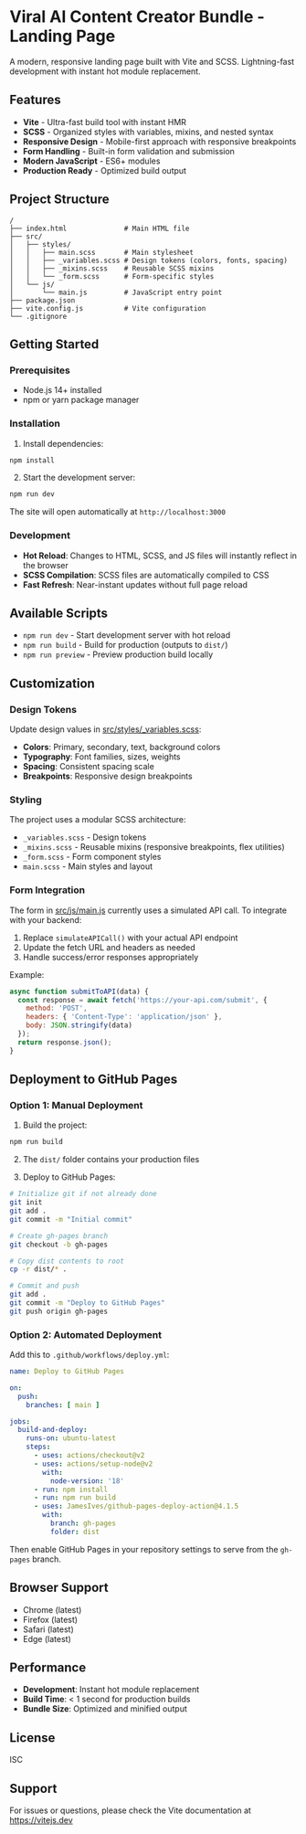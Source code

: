 # Viral AI Content Creator Bundle - Landing Page

A modern, responsive landing page built with Vite and SCSS. Lightning-fast development with instant hot module replacement.

## Features

- **Vite** - Ultra-fast build tool with instant HMR
- **SCSS** - Organized styles with variables, mixins, and nested syntax
- **Responsive Design** - Mobile-first approach with responsive breakpoints
- **Form Handling** - Built-in form validation and submission
- **Modern JavaScript** - ES6+ modules
- **Production Ready** - Optimized build output

## Project Structure

```
/
├── index.html              # Main HTML file
├── src/
│   ├── styles/
│   │   ├── main.scss       # Main stylesheet
│   │   ├── _variables.scss # Design tokens (colors, fonts, spacing)
│   │   ├── _mixins.scss    # Reusable SCSS mixins
│   │   └── _form.scss      # Form-specific styles
│   └── js/
│       └── main.js         # JavaScript entry point
├── package.json
├── vite.config.js          # Vite configuration
└── .gitignore
```

## Getting Started

### Prerequisites

- Node.js 14+ installed
- npm or yarn package manager

### Installation

1. Install dependencies:
```bash
npm install
```

2. Start the development server:
```bash
npm run dev
```

The site will open automatically at `http://localhost:3000`

### Development

- **Hot Reload**: Changes to HTML, SCSS, and JS files will instantly reflect in the browser
- **SCSS Compilation**: SCSS files are automatically compiled to CSS
- **Fast Refresh**: Near-instant updates without full page reload

## Available Scripts

- `npm run dev` - Start development server with hot reload
- `npm run build` - Build for production (outputs to `dist/`)
- `npm run preview` - Preview production build locally

## Customization

### Design Tokens

Update design values in [src/styles/_variables.scss](src/styles/_variables.scss):

- **Colors**: Primary, secondary, text, background colors
- **Typography**: Font families, sizes, weights
- **Spacing**: Consistent spacing scale
- **Breakpoints**: Responsive design breakpoints

### Styling

The project uses a modular SCSS architecture:

- `_variables.scss` - Design tokens
- `_mixins.scss` - Reusable mixins (responsive breakpoints, flex utilities)
- `_form.scss` - Form component styles
- `main.scss` - Main styles and layout

### Form Integration

The form in [src/js/main.js](src/js/main.js) currently uses a simulated API call. To integrate with your backend:

1. Replace `simulateAPICall()` with your actual API endpoint
2. Update the fetch URL and headers as needed
3. Handle success/error responses appropriately

Example:
```javascript
async function submitToAPI(data) {
  const response = await fetch('https://your-api.com/submit', {
    method: 'POST',
    headers: { 'Content-Type': 'application/json' },
    body: JSON.stringify(data)
  });
  return response.json();
}
```

## Deployment to GitHub Pages

### Option 1: Manual Deployment

1. Build the project:
```bash
npm run build
```

2. The `dist/` folder contains your production files

3. Deploy to GitHub Pages:
```bash
# Initialize git if not already done
git init
git add .
git commit -m "Initial commit"

# Create gh-pages branch
git checkout -b gh-pages

# Copy dist contents to root
cp -r dist/* .

# Commit and push
git add .
git commit -m "Deploy to GitHub Pages"
git push origin gh-pages
```

### Option 2: Automated Deployment

Add this to `.github/workflows/deploy.yml`:

```yaml
name: Deploy to GitHub Pages

on:
  push:
    branches: [ main ]

jobs:
  build-and-deploy:
    runs-on: ubuntu-latest
    steps:
      - uses: actions/checkout@v2
      - uses: actions/setup-node@v2
        with:
          node-version: '18'
      - run: npm install
      - run: npm run build
      - uses: JamesIves/github-pages-deploy-action@4.1.5
        with:
          branch: gh-pages
          folder: dist
```

Then enable GitHub Pages in your repository settings to serve from the `gh-pages` branch.

## Browser Support

- Chrome (latest)
- Firefox (latest)
- Safari (latest)
- Edge (latest)

## Performance

- **Development**: Instant hot module replacement
- **Build Time**: < 1 second for production builds
- **Bundle Size**: Optimized and minified output

## License

ISC

## Support

For issues or questions, please check the Vite documentation at https://vitejs.dev
